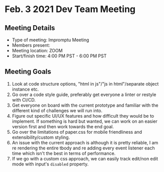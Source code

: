 # Feb. 3 2021 Dev Team Meeting

## Meeting Details

- Type of meeting: Impromptu Meeting
- Members present: 
- Meeting location: ZOOM
- Start/finish time: 4:00 PM PST - 6:00 PM PST

## Meeting Goals

1. Look at code structure options, "html in js"/"js in html"/separate object instance etc.
2. Go over a code style guide, preferably get everyone a linter or restyle with CI/CD.
3. Get everyone on board with the current prototype and familiar with the different kind of challenges we will run into.
4. Figure out specific UI/UX features and how difficult they would be to implement. If something is hard but wanted, we can work on an easier version first and then work towards the end goal.
5. Go over the limitations of paper.css for mobile friendliness and extensibility/custom styling.
6. An issue with the current approach is although it is pretty reliable, I am re rendering the entire tbody and re adding every event listener each time which isn't the best in terms of performance.
7. If we go with a custom css approach, we can easily track edit/non edit mode with input's `disabled` property.